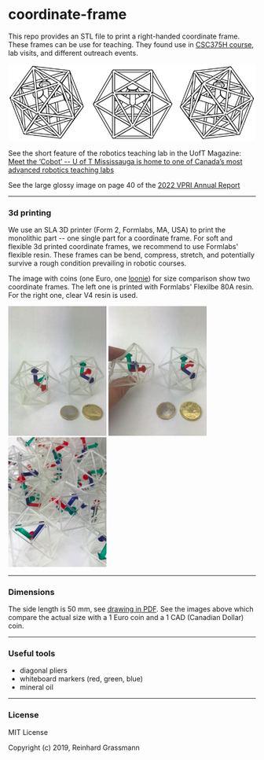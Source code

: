 # coordinate-frame

This repo provides an STL file to print a right-handed coordinate frame.
These frames can be use for teaching.
They found use in [CSC375H course](https://robotics.cs.toronto.edu/courses.html), lab visits, and different outreach events.

![](image_0.png)

See the short feature of the robotics teaching lab in the UofT Magazine:
[Meet the ‘Cobot’ -- U of T Mississauga is home to one of Canada’s most advanced robotics teaching labs](https://magazine.utoronto.ca/campus/meet-the-cobot-utm-undergraduate-robotics-teaching-lab/)


See the large glossy image on page 40 of the
[2022 VPRI Annual Report](https://2022.research.utoronto.ca/2022_VPRI_Annual_Report.pdf)

---
### 3d printing

We use an SLA 3D printer (Form 2, Formlabs, MA, USA) to print the monolithic part -- one single part for a coordinate frame.
For soft and flexible 3d printed coordinate frames, we recommend to use Formlabs' flexible resin.
These frames can be bend, compress, stretch, and potentially survive a rough condition prevailing in robotic courses.

The image with coins (one Euro, one [loonie](https://en.wikipedia.org/wiki/Loonie)) for size comparison show two coordinate frames.
The left one is printed with Formlabs' Flexilbe 80A resin.
For the right one, clear V4 resin is used. 

<p float="left">
  <img src="image_1.png" alt="drawing" width="200"/>
  <img src="image_2.png" alt="drawing" width="200"/>
  <img src="image_3.png" alt="drawing" width="200"/>
</p>

---
### Dimensions

The side length is 50 mm, see [drawing in PDF](frame_%20truncatedCubes_Drawing.pdf).
See the images above which compare the actual size with a 1 Euro coin and a 1 CAD (Canadian Dollar) coin.


---
### Useful tools

- diagonal pliers
- whiteboard markers (red, green, blue)
- mineral oil


---
### License

MIT License

Copyright (c) 2019, Reinhard Grassmann
